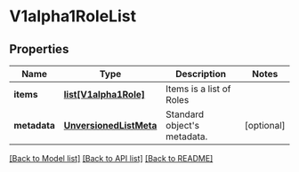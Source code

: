 # V1alpha1RoleList

## Properties
Name | Type | Description | Notes
------------ | ------------- | ------------- | -------------
**items** | [**list[V1alpha1Role]**](V1alpha1Role.md) | Items is a list of Roles | 
**metadata** | [**UnversionedListMeta**](UnversionedListMeta.md) | Standard object&#39;s metadata. | [optional] 

[[Back to Model list]](../README.md#documentation-for-models) [[Back to API list]](../README.md#documentation-for-api-endpoints) [[Back to README]](../README.md)


